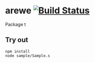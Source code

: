 
# arewe [![Build Status](https://travis-ci.org/Wandalen/arewe.svg?branch=master)](https://travis-ci.org/Wandalen/arewe)

Package t

## Try out
```
npm install
node sample/Sample.s
```

